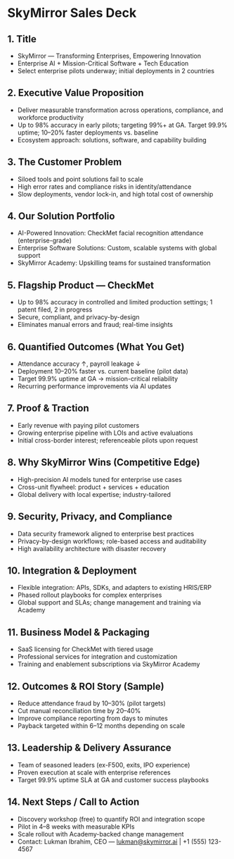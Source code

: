 # SkyMirror Sales Deck

## 1. Title
- SkyMirror — Transforming Enterprises, Empowering Innovation
- Enterprise AI + Mission-Critical Software + Tech Education
- Select enterprise pilots underway; initial deployments in 2 countries

## 2. Executive Value Proposition
- Deliver measurable transformation across operations, compliance, and workforce productivity
- Up to 98% accuracy in early pilots; targeting 99%+ at GA. Target 99.9% uptime; 10–20% faster deployments vs. baseline
- Ecosystem approach: solutions, software, and capability building

## 3. The Customer Problem
- Siloed tools and point solutions fail to scale
- High error rates and compliance risks in identity/attendance
- Slow deployments, vendor lock-in, and high total cost of ownership

## 4. Our Solution Portfolio
- AI-Powered Innovation: CheckMet facial recognition attendance (enterprise-grade)
- Enterprise Software Solutions: Custom, scalable systems with global support
- SkyMirror Academy: Upskilling teams for sustained transformation

## 5. Flagship Product — CheckMet
- Up to 98% accuracy in controlled and limited production settings; 1 patent filed, 2 in progress
- Secure, compliant, and privacy-by-design
- Eliminates manual errors and fraud; real-time insights

## 6. Quantified Outcomes (What You Get)
- Attendance accuracy ↑, payroll leakage ↓
- Deployment 10–20% faster vs. current baseline (pilot data)
- Target 99.9% uptime at GA → mission-critical reliability
- Recurring performance improvements via AI updates

## 7. Proof & Traction
- Early revenue with paying pilot customers
- Growing enterprise pipeline with LOIs and active evaluations
- Initial cross-border interest; referenceable pilots upon request

## 8. Why SkyMirror Wins (Competitive Edge)
- High-precision AI models tuned for enterprise use cases
- Cross-unit flywheel: product + services + education
- Global delivery with local expertise; industry-tailored

## 9. Security, Privacy, and Compliance
- Data security framework aligned to enterprise best practices
- Privacy-by-design workflows; role-based access and auditability
- High availability architecture with disaster recovery

## 10. Integration & Deployment
- Flexible integration: APIs, SDKs, and adapters to existing HRIS/ERP
- Phased rollout playbooks for complex enterprises
- Global support and SLAs; change management and training via Academy

## 11. Business Model & Packaging
- SaaS licensing for CheckMet with tiered usage
- Professional services for integration and customization
- Training and enablement subscriptions via SkyMirror Academy

## 12. Outcomes & ROI Story (Sample)
- Reduce attendance fraud by 10–30% (pilot targets)
- Cut manual reconciliation time by 20–40%
- Improve compliance reporting from days to minutes
- Payback targeted within 6–12 months depending on scale

## 13. Leadership & Delivery Assurance
- Team of seasoned leaders (ex-F500, exits, IPO experience)
- Proven execution at scale with enterprise references
- Target 99.9% uptime SLA at GA and customer success playbooks

## 14. Next Steps / Call to Action
- Discovery workshop (free) to quantify ROI and integration scope
- Pilot in 4–8 weeks with measurable KPIs
- Scale rollout with Academy-backed change management
- Contact: Lukman Ibrahim, CEO — lukman@skymirror.ai | +1 (555) 123-4567
